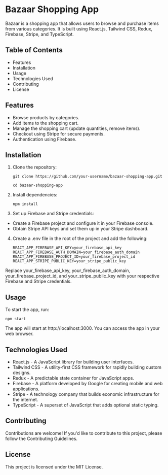 # Bazaar Shopping App

Bazaar is a shopping app that allows users to browse and purchase items from various categories. It is built using React.js, Tailwind CSS, Redux, Firebase, Stripe, and TypeScript.

## Table of Contents

-   Features
-   Installation
-   Usage
-   Technologies Used
-   Contributing
-   License

## Features

-   Browse products by categories.
-   Add items to the shopping cart.
-   Manage the shopping cart (update quantities, remove items).
-   Checkout using Stripe for secure payments.
-   Authentication using Firebase.

## Installation

1. Clone the repository:

    `git clone https://github.com/your-username/bazaar-shopping-app.git`

    `cd bazaar-shopping-app`

2. Install dependencies:

    `npm install`

3. Set up Firebase and Stripe credentials:

-   Create a Firebase project and configure it in your Firebase console.
-   Obtain Stripe API keys and set them up in your Stripe dashboard.

4. Create a .env file in the root of the project and add the following:

    `REACT_APP_FIREBASE_API_KEY=your_firebase_api_key`
    `REACT_APP_FIREBASE_AUTH_DOMAIN=your_firebase_auth_domain`
    `REACT_APP_FIREBASE_PROJECT_ID=your_firebase_project_id`
    `REACT_APP_STRIPE_PUBLIC_KEY=your_stripe_public_key`

Replace your_firebase_api_key, your_firebase_auth_domain, your_firebase_project_id, and your_stripe_public_key with your respective Firebase and Stripe credentials.

## Usage

To start the app, run:

`npm start`

The app will start at http://localhost:3000. You can access the app in your web browser.

## Technologies Used

-   React.js - A JavaScript library for building user interfaces.
-   Tailwind CSS - A utility-first CSS framework for rapidly building custom designs.
-   Redux - A predictable state container for JavaScript apps.
-   Firebase - A platform developed by Google for creating mobile and web applications.
-   Stripe - A technology company that builds economic infrastructure for the internet.
-   TypeScript - A superset of JavaScript that adds optional static typing.

## Contributing

Contributions are welcome! If you'd like to contribute to this project, please follow the Contributing Guidelines.

## License

This project is licensed under the MIT License.
